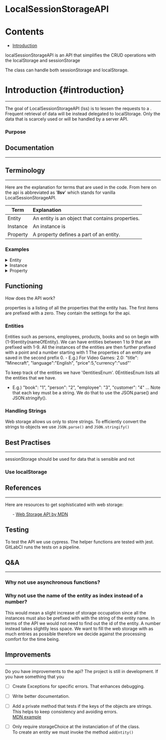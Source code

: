 # LocalSessionStorageAPI

# Contents

- [Introduction](#introduction)

localSessionStorageAPI is an API that simplifies the CRUD operations with the localStorage and sessionStorage

The class can handle both sessionStorage and localStorage.

# Introduction {#introduction}

---

The goal of LocalSessionStorageAPI (lss) is to lessen the requests to a . Frequent retrieval of data will be instead delegated to localStorage. Only the data that is scarcely used or will be handled by a server API.

### Purpose

## Documentation

---

## Terminology

---

Here are the explanation for terms that are used in the code. From here on the api is abbreviated as '**llsv**' which stands for vanilla LocalSessionStorageAPI.

| Term     | Explanation                                      |
| -------- | :----------------------------------------------- |
| Entity   | An entity is an object that contains properties. |
| Instance | An instance is                                   |
| Property | A property defines a part of an entity.          |

### Examples

<details>
<summary>Entity</summary>
<p>If we take a Book as entity then it could have props such as 'title', 'pages', 'language', 'author_name', 'author_prename' and so on.</p>
</details>

<details>
<summary>Instance</summary>
<p>
Instance | An instance is an object with the blueprint of the entity. | The entity Book could have an instance as follows:

```javascript
 {title: "Pinocchio", author: "Carlo Collodi", pages: "200"}`
```

</p>
</details>

<details>
<summary>Property</summary>
<p>A book could have the properties 'title', 'author', 'pages'</p>
</details>

<h2>Functioning</h2>
How does the API work?

properties is a listing of all the properties that the entity has.
The first items are prefixed with a zero. They contain the settings for the api.

<h3>Entities</h3>
Entities such as persons, employees, products, books and so on begin with {1-9}entity{nameOfEntity}.
We can have entities between 1 to 9 that are prefixed with 1-9.
All the instances of the entities are then further prefixed with a point and a number starting with 1
The properties of an entity are saved in the second prefix 0.
- E.g.) For Video Games: 2.0: "title": "Minecraft", "language":"English", "price":5,"currency":"usd"'

To keep track of the entities we have '0entitiesEnum'. 0EntitiesEnum lists all the entities that we have.

- E.g.) "book": "1", "person": "2", "employee": "3", "customer": "4" ...
  Note that each key must be a string. We do that to use the JSON.parse() and JSON.stringify().

### Handling Strings

Web storage allows us only to store strings. To efficiently convert the strings to objects we use `JSON.parse()` and `JSON.stringify()`

## Best Practises

---

sessionStorage should be used for data that is sensible and not

### Use localStorage

## References

---

Here are resources to get sophisticated with web storage:

<ul>
- <a href="https://developer.mozilla.org/en-US/docs/Web/API/Web_Storage_API">Web Storage API by MDN</a>
</ul>

<div id="testing">
<h2>Testing</h2>
To test the API we use cypress. The helper functions are tested with jest.
GitLabCI runs the tests on a pipeline.
</div>

## Q&A

---

### Why not use asynchronous functions?

### Why not use the name of the entity as index instead of a number?

This would mean a slight increase of storage occupation since all the instances must also be prefixed with with the string of the entity name.
In terms of the API we would not need to find out the id of the entity.
A number instead takes slightlly less space. We want to fill the web storage with as much entries as possible therefore we decide against the processing comfort for the time being.

## Improvements

---

Do you have improvements to the api? The project is still in development. If you have something that you

- [ ] Create Exceptions for specific errors. That enhances debugging.

- [ ] Write better documentation.

- [ ] Add a private method that tests if the keys of the objects are strings. This helps to keep consistency and avoiding errors. </br> [MDN example](https://developer.mozilla.org/en-US/docs/Web/JavaScript/Reference/Global_Objects/JSON/stringify#example_replacer_as_a_function)

- [ ] Only require storageChoice at the instanciation of of the class. </br> To create an entity we must invoke the method `addEntity()`
